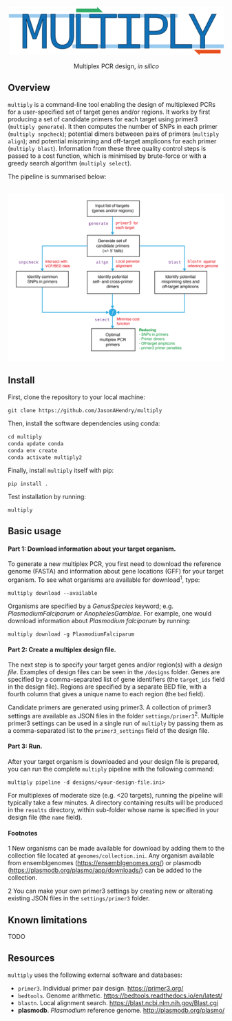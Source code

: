<p align="center"><img src=".images/multiply-logo.png" width="500"></p>

<p align="center">Multiplex PCR design, <i>in silico</i></p>

## Overview
`multiply` is a command-line tool enabling the design of multiplexed PCRs for a user-specified set of target genes and/or regions. It works by first producing a set of candidate primers for each target using primer3 (`multiply generate`). It then computes the number of SNPs in each primer (`multiply snpcheck`); potential dimers betweeen pairs of primers (`multiply align`); and potential mispriming and off-target amplicons for each primer (`multiply blast`). Information from these three quality control steps is passed to a cost function, which is minimised by brute-force or with a greedy search algorithm (`multiply select`). 

The pipeline is summarised below:
<br></br>
<p align="center"><img src=".images/multiply-pipeline.png" width="700"></p>

## Install
First, clone the repository to your local machine:

```
git clone https://github.com/JasonAHendry/multiply
```
Then, install the software dependencies using conda:

```
cd multiply
conda update conda
conda env create
conda activate multiply2
```
Finally, install `multiply` itself with pip:

```
pip install .
```

Test installation by running:

```
multiply
```

## Basic usage

#### Part 1: Download information about your target organism.
To generate a new multiplex PCR, you first need to download the reference genome (FASTA) and information about gene locations (GFF) for your target organism. To see what organisms are available for download$^1$, type:

```
multiply download --available
```

Organisms are specified by a *GenusSpecies* keyword; e.g. *PlasmodiumFalciparum* or *AnophelesGambiae*. For example, one would download information about *Plasmodium falciparum* by running:

```
multiply download -g PlasmodiumFalciparum

```

#### Part 2: Create a multiplex design file.
The next step is to specify your target genes and/or region(s) with a *design file*. Examples of design files can be seen in the `/designs` folder. Genes are specified by a comma-separated list of gene identifiers (the `target_ids` field in the design file). Regions are specified by a separate BED file, with a fourth column that gives a unique name to each region (the `bed` field). 

Candidate primers are generated using primer3. A collection of primer3 settings are available as JSON files in the folder `settings/primer3`$^2$. Multiple primer3 settings can be used in a single run of `multiply` by passing them as a comma-separated list to the `primer3_settings` field of the design file.


#### Part 3: Run.

After your target organism is downloaded and your design file is prepared, you can run the complete `multiply` pipeline with the following command:

```
multiply pipeline -d designs/<your-design-file.ini>

```

For multiplexes of moderate size (e.g. <20 targets), running the pipeline will typically take a few minutes. A directory containing results will be produced in the `results` directory, within sub-folder whose name is specified in your design file (the `name` field).

#### Footnotes

$1$ New organisms can be made available for download by adding them to the collection file located at `genomes/collection.ini`. Any organism available from ensemblgenomes (https://ensemblgenomes.org/) or plasmodb (https://plasmodb.org/plasmo/app/downloads/) can be added to the collection.

$2$ You can make your own primer3 settings by creating new or alterating existing JSON files in the `settings/primer3` folder. 

## Known limitations
TODO

## Resources
`multiply` uses the following external software and databases:
- `primer3`. Individual primer pair design. https://primer3.org/
- `bedtools`. Genome arithmetic. https://bedtools.readthedocs.io/en/latest/
- `blastn`. Local alignment search. https://blast.ncbi.nlm.nih.gov/Blast.cgi
- **plasmodb**. *Plasmodium* reference genome. http://plasmodb.org/plasmo/

